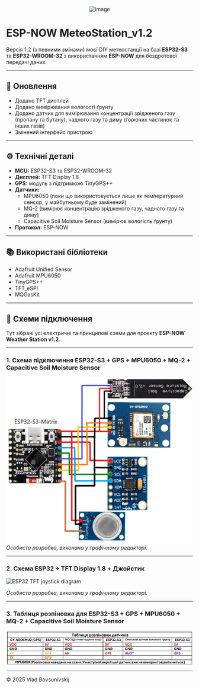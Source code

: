 <p align="center">
  <img width="200" height="200" alt="image" src="https://github.com/user-attachments/assets/7c5e7f48-9024-4da4-a8b3-a4256bdc6ff7" />
</p>

# ESP-NOW MeteoStation_v1.2

Версія 1.2 (з певними змінами) моєї DIY метеостанції на базі **ESP32-S3** та **ESP32-WROOM-32** з використанням **ESP-NOW** для бездротової передачі даних.

---

## 🔄 Оновлення 
- Додано TFT дисплей  
- Додано вимірювання вологості ґрунту  
- Додано датчик для вимірювання концентрації зрідженого газу (пропану та бутану), чадного газу та диму (горючих частинок та інших газів)  
- Змінений інтерфейс пристрою  

---

## ⚙ Технічні деталі
- **MCU:** ESP32-S3 та ESP32-WROOM-32  
- **Дисплей:** TFT Display 1.8  
- **GPS:** модуль з підтримкою TinyGPS++  
- **Датчики:**  
  - MPU6050 (поки що використовується лише як температурний сенсор, у майбутньому буде замінений)  
  - MQ-2 (вимірює концентрацію зрідженого газу, чадного газу та диму)  
  - Capacitive Soil Moisture Sensor (вимірює вологість ґрунту)  
- **Протокол:** ESP-NOW  

---

## 📚 Використані бібліотеки
- Adafruit Unified Sensor  
- Adafruit MPU6050  
- TinyGPS++  
- TFT_eSPI  
- MQGasKit  

---

## 🔌 Схеми підключення

Тут зібрані усі електричні та принципові схеми для проєкту **ESP-NOW Weather Station v1.2**.

---

### 1. Схема підключення ESP32-S3 + GPS + MPU6050 + MQ-2 + Capacitive Soil Moisture Sensor

![ESP32-S3 wiring diagram](images/Sh_ESP-NOW_MeteoStation_v1.2_S3_F.png)  
*Особиста розробка, виконана у графічному редакторі.*  

---

### 2. Схема ESP32 + TFT Display 1.8 + Джойстик

![ESP32 TFT joystick diagram](images/Sh_ESP-NOW_MeteoStation_v1.2.png)  

*Особиста розробка, виконана у графічному редакторі.*    

---

### 3. Таблиця розпіновка для ESP32-S3 + GPS + MPU6050 + MQ-2 + Capacitive Soil Moisture Sensor

![ESP32-S3 pinout](pinout.png)  

---

© 2025 Vlad Bovsunivskij
